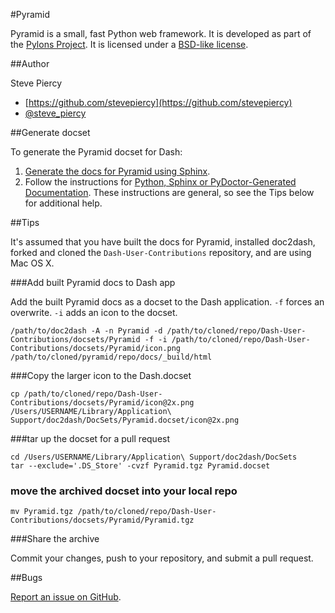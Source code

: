 #Pyramid

Pyramid is a small, fast Python web framework.  It is developed as part of the [Pylons Project](http://www.pylonsproject.org/). It is licensed under a [BSD-like license](http://repoze.org/license.html).

##Author

Steve Piercy

* [https://github.com/stevepiercy](https://github.com/stevepiercy)
* [@steve_piercy](https://twitter.com/steve_piercy)

##Generate docset

To generate the Pyramid docset for Dash:

1. [Generate the docs for Pyramid using Sphinx](https://github.com/Pylons/pyramid/blob/master/HACKING.txt).
1. Follow the instructions for [Python, Sphinx or PyDoctor-Generated Documentation](http://kapeli.com/docsets). These instructions are general, so see the Tips below for additional help.

##Tips

It's assumed that you have built the docs for Pyramid, installed doc2dash, forked and cloned the `Dash-User-Contributions` repository, and are using Mac OS X.

###Add built Pyramid docs to Dash app

Add the built Pyramid docs as a docset to the Dash application. `-f` forces an overwrite. `-i` adds an icon to the docset.

```shell
/path/to/doc2dash -A -n Pyramid -d /path/to/cloned/repo/Dash-User-Contributions/docsets/Pyramid -f -i /path/to/cloned/repo/Dash-User-Contributions/docsets/Pyramid/icon.png /path/to/cloned/pyramid/repo/docs/_build/html
```

###Copy the larger icon to the Dash.docset

```shell
cp /path/to/cloned/repo/Dash-User-Contributions/docsets/Pyramid/icon@2x.png /Users/USERNAME/Library/Application\ Support/doc2dash/DocSets/Pyramid.docset/icon@2x.png
```

###tar up the docset for a pull request

```shell
cd /Users/USERNAME/Library/Application\ Support/doc2dash/DocSets
tar --exclude='.DS_Store' -cvzf Pyramid.tgz Pyramid.docset
```

### move the archived docset into your local repo

```shell
mv Pyramid.tgz /path/to/cloned/repo/Dash-User-Contributions/docsets/Pyramid/Pyramid.tgz
```

###Share the archive

Commit your changes, push to your repository, and submit a pull request.

##Bugs

[Report an issue on GitHub](https://github.com/Kapeli/Dash-User-Contributions/issues/new).

